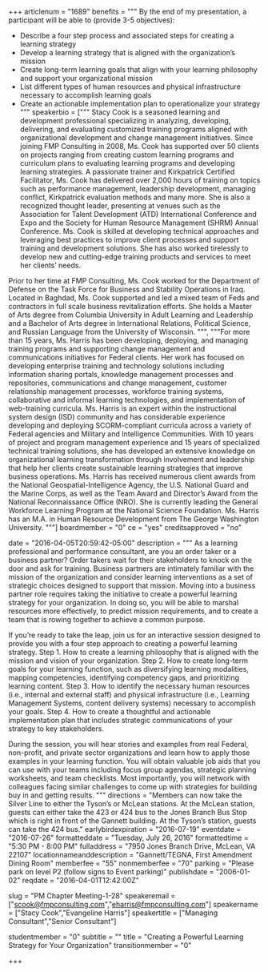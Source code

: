 +++
articlenum = "1689"
benefits = """
By the end of my presentation, a participant will be able to (provide 3-5 objectives):

 - Describe a four step process and associated steps for creating a learning strategy
 - Develop a learning strategy that is aligned with the organization’s mission
 - Create long-term learning goals that align with your learning philosophy and support your organizational mission
 - List different types of human resources and physical infrastructure necessary to accomplish learning goals
 - Create an actionable implementation plan to operationalize your strategy
"""
speakerbio = ["""
Stacy Cook is a seasoned learning and development professional specializing in analyzing, developing, delivering, and evaluating customized training programs aligned with organizational development and change management initiatives. Since joining FMP Consulting in 2008, Ms. Cook has supported over 50 clients on projects ranging from creating custom learning programs and curriculum plans to evaluating learning programs and developing learning strategies. A passionate trainer and Kirkpatrick Certified Facilitator, Ms. Cook has delivered over 2,000 hours of training on topics such as performance management, leadership development, managing conflict, Kirkpatrick evaluation methods and many more. She is also a recognized thought leader, presenting at venues such as the Association for Talent Development (ATD) International Conference and Expo and the Society for Human Resource Management (SHRM) Annual Conference. Ms. Cook is skilled at developing technical approaches and leveraging best practices to improve client processes and support training and development solutions. She has also worked tirelessly to develop new and cutting-edge training products and services to meet her clients’ needs. 

Prior to her time at FMP Consulting, Ms. Cook worked for the Department of Defense on the Task Force for Business and Stability Operations in Iraq. Located in Baghdad, Ms. Cook supported and led a mixed team of Feds and contractors in full scale business revitalization efforts. She holds a Master of Arts degree from Columbia University in Adult Learning and Leadership and a Bachelor of Arts degree in International Relations, Political Science, and Russian Language from the University of Wisconsin.
""", """For more than 15 years, Ms. Harris has been developing, deploying, and managing training programs and supporting change management and communications initiatives for Federal clients. Her work has focused on developing enterprise training and technology solutions including information sharing portals, knowledge management processes and repositories, communications and change management, customer relationship management processes, workforce training systems, collaborative and informal learning technologies, and implementation of web-training curricula. Ms. Harris is an expert within the instructional system design (ISD) community and has considerable experience developing and deploying SCORM-compliant curricula across a variety of Federal agencies and Military and Intelligence Communities. With 10 years of project and program management experience and 15 years of specialized technical training solutions, she has developed an extensive knowledge on organizational learning transformation through involvement and leadership that help her clients create sustainable learning strategies that improve business operations. Ms. Harris has received numerous client awards from the National Geospatial-Intelligence Agency, the U.S. National Guard and the Marine Corps, as well as the Team Award and Director’s Award from the National Reconnaissance Office (NRO). She is currently leading the General Workforce Learning Program at the National Science Foundation. Ms. Harris has an M.A. in Human Resource Development from The George Washington University.
"""]
boardmember = "0"
ce = "yes"
creditsapproved = "no"

date = "2016-04-05T20:59:42-05:00"
description = """
As a learning professional and performance consultant, are you an order taker or a business partner? Order takers wait for their stakeholders to knock on the door and ask for training. Business partners are intimately familiar with the mission of the organization and consider learning interventions as a set of strategic choices designed to support that mission. Moving into a business partner role requires taking the initiative to create a powerful learning strategy for your organization. In doing so, you will be able to marshal resources more effectively, to predict mission requirements, and to create a team that is rowing together to achieve a common purpose. 

If you’re ready to take the leap, join us for an interactive session designed to provide you with a four step approach to creating a powerful learning strategy. 
Step 1. How to create a learning philosophy that is aligned with the mission and vision of your organization.
Step 2. How to create long-term goals for your learning function, such as diversifying learning modalities, mapping competencies, identifying competency gaps, and prioritizing learning content.
Step 3. How to identify the necessary human resources (i.e., internal and external staff) and physical infrastructure (i.e., Learning Management Systems, content delivery systems) necessary to accomplish your goals.
Step 4. How to create a thoughtful and actionable implementation plan that includes strategic communications of your strategy to key stakeholders. 

During the session, you will hear stories and examples from real Federal, non-profit, and private sector organizations and learn how to apply those examples in your learning function. You will obtain valuable job aids that you can use with your teams including focus group agendas, strategic planning worksheets, and team checklists. Most importantly, you will network with colleagues facing similar challenges to come up with strategies for building buy in and getting results.
"""
directions = "Members can now take the Silver Line to either the Tyson’s or McLean stations. At the McLean station, guests can either take the 423 or 424 bus to the Jones Branch Bus Stop which is right in front of the Gannett building. At the Tyson’s station, guests can take the 424 bus."
earlybirdexpiration = "2016-07-19"
eventdate = "2016-07-26"
formatteddate = "Tuesday, July 26, 2016"
formattedtime = "5:30 PM - 8:00 PM"
fulladdress = "7950 Jones Branch Drive, McLean, VA 22107"
locationnameanddescription = "Gannett/TEGNA, First Amendment Dining Room"
memberfee = "55"
nonmemberfee = "70"
parking = "Please park on level P2 (follow signs to Event parking)"
publishdate = "2006-01-02"
reqdate = "2016-04-01T12:42:00Z"

slug = "PM Chapter Meeting-1-28"
speakeremail = ["scook@fmpconsulting.com","eharris@fmpconsulting.com"]
speakername = ["Stacy Cook","Evangeline Harris"]
speakertitle = ["Managing Consultant","Senior Consultant"]

studentmember = "0"
subtitle = ""
title = "Creating a Powerful Learning Strategy for Your Organization"
transitionmember = "0"

+++


